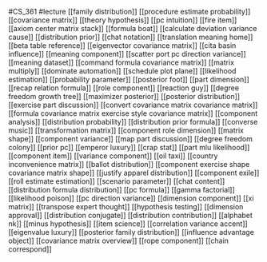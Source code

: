 #CS_361
#lecture
[[family distribution]]
[[procedure estimate probability]]
[[covariance matrix]]
[[theory hypothesis]]
[[pc intuition]]
[[fire item]]
[[axiom center matrix stack]]
[[formula boat]]
[[calculate deviation variance cause]]
[[distribution prior]]
[[chat notation]]
[[translation meaning home]]
[[beta table reference]]
[[eigenvector covariance matrix]]
[[cita basin influence]]
[[meaning component]]
[[scatter port pc direction variance]]
[[meaning dataset]]
[[command formula covariance matrix]]
[[matrix multiply]]
[[dominate automation]]
[[schedule plot plane]]
[[likelihood estimation]]
[[probability parameter]]
[[posterior foot]]
[[part dimension]]
[[recap relation formula]]
[[role component]]
[[reaction guy]]
[[degree freedom growth tree]]
[[maximizer posterior]]
[[posterior distribution]]
[[exercise part discussion]]
[[convert covariance matrix covariance matrix]]
[[formula covariance matrix exercise style covariance matrix]]
[[component analysis]]
[[distribution probability]]
[[distribution prior formula]]
[[converse music]]
[[transformation matrix]]
[[component role dimension]]
[[matrix shape]]
[[component variance]]
[[map part discussion]]
[[degree freedom colony]]
[[prior pc]]
[[emperor luxury]]
[[crap stat]]
[[part mlu likelihood]]
[[component item]]
[[variance component]]
[[oil taxi]]
[[country inconvenience matrix]]
[[ballot distribution]]
[[component exercise shape covariance matrix shape]]
[[justify apparel distribution]]
[[component exile]]
[[roll estimate estimation]]
[[scenario parameter]]
[[chat content]]
[[distribution formula distribution]]
[[pc formula]]
[[gamma factorial]]
[[likelihood poison]]
[[pc direction variance]]
[[dimension component]]
[[xi matrix]]
[[transpose expert thought]]
[[hypothesis testing]]
[[dimension approval]]
[[distribution conjugate]]
[[distribution contribution]]
[[alphabet nk]]
[[minus hypothesis]]
[[item science]]
[[correlation variance accent]]
[[eigenvalue luxury]]
[[posterior family distribution]]
[[influence advantage object]]
[[covariance matrix overview]]
[[rope component]]
[[chain correspond]]
